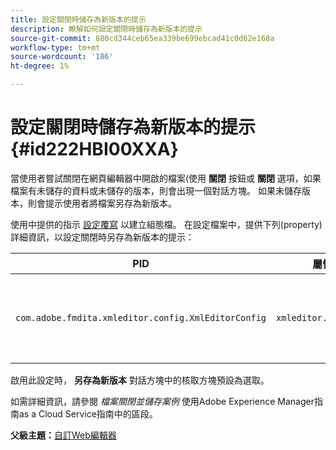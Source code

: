 ```yaml
---
title: 設定關閉時儲存為新版本的提示
description: 瞭解如何設定關閉時儲存為新版本的提示
source-git-commit: 880cd344ceb65ea339be699ebcad41c0d62e168a
workflow-type: tm+mt
source-wordcount: '186'
ht-degree: 1%

---
```


# 設定關閉時儲存為新版本的提示 {#id222HBI00XXA}

當使用者嘗試關閉在網頁編輯器中開啟的檔案(使用 **關閉** 按鈕或 **關閉** 選項，如果檔案有未儲存的資料或未儲存的版本，則會出現一個對話方塊。 如果未儲存版本，則會提示使用者將檔案另存為新版本。

使用中提供的指示 [設定覆寫](download-install-additional-config-override.md#) 以建立組態檔。 在設定檔案中，提供下列\(property\)詳細資訊，以設定關閉時另存為新版本的提示：

| PID | 屬性索引鍵 | 屬性值 |
|---|------------|--------------|
| `com.adobe.fmdita.xmleditor.config.XmlEditorConfig` | `xmleditor.savenewversion` | 布林值\( true/ false\)。 <br>  **預設值**： true |

啟用此設定時， **另存為新版本** 對話方塊中的核取方塊預設為選取。

如需詳細資訊，請參閱 *檔案關閉並儲存案例* 使用Adobe Experience Manager指南as a Cloud Service指南中的區段。

**父級主題：**[&#x200B;自訂Web編輯器](conf-web-editor.md)
